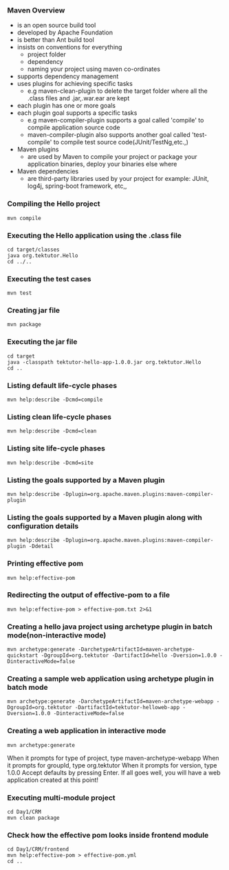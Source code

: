 ### Maven Overview
- is an open source build tool
- developed by Apache Foundation
- is better than Ant build tool
- insists on conventions for everything
    - project folder
    - dependency
    - naming your project using maven co-ordinates
 - supports dependency management
 - uses plugins for achieving specific tasks
     - e.g maven-clean-plugin to delete the target folder where all the .class files and .jar,.war.ear are kept
 - each plugin has one or more goals
 - each plugin goal supports a specific tasks
     - e.g maven-compiler-plugin supports a goal called 'compile' to compile application source code
     - maven-compiler-plugin also supports another goal called 'test-compile' to compile test source code(JUnit/TestNg,etc.,)
 - Maven plugins
     - are used by Maven to compile your project or package your application binaries, deploy your binaries else where
 - Maven dependencies
     - are third-party libraries used by your project
          for example: JUnit, log4j, spring-boot framework, etc,, 

### Compiling the Hello project
```
mvn compile
```

### Executing the Hello application using the .class file
```
cd target/classes
java org.tektutor.Hello
cd ../..
```

### Executing the test cases
```
mvn test
````

### Creating jar file 
```
mvn package
```

### Executing the jar file
```
cd target
java -classpath tektutor-hello-app-1.0.0.jar org.tektutor.Hello
cd ..
```

### Listing default life-cycle phases
```
mvn help:describe -Dcmd=compile
```

### Listing clean life-cycle phases
```
mvn help:describe -Dcmd=clean
```

### Listing site life-cycle phases
```
mvn help:describe -Dcmd=site
```

### Listing the goals supported by a Maven plugin
```
mvn help:describe -Dplugin=org.apache.maven.plugins:maven-compiler-plugin
```

### Listing the goals supported by a Maven plugin along with configuration details
```
mvn help:describe -Dplugin=org.apache.maven.plugins:maven-compiler-plugin -Ddetail
```

### Printing effective pom
```
mvn help:effective-pom
```

### Redirecting the output of effective-pom to a file
```
mvn help:effective-pom > effective-pom.txt 2>&1
```

### Creating a hello java project using archetype plugin in batch mode(non-interactive mode)
```
mvn archetype:generate -DarchetypeArtifactId=maven-archetype-quickstart -DgroupId=org.tektutor -DartifactId=hello -Dversion=1.0.0 -DinteractiveMode=false
```

### Creating a sample web application using archetype plugin in batch mode
```
mvn archetype:generate -DarchetypeArtifactId=maven-archetype-webapp -DgroupId=org.tektutor -DartifactId=tektutor-helloweb-app -Dversion=1.0.0 -DinteractiveMode=false
```

### Creating a web application in interactive mode
```
mvn archetype:generate
```
When it prompts for type of project, type maven-archetype-webapp
When it prompts for groupId, type org.tektutor
When it prompts for version, type 1.0.0
Accept defaults by pressing Enter. If all goes well, you will have a web application created at this point!

### Executing multi-module project
```
cd Day1/CRM
mvn clean package
```

### Check how the effective pom looks inside frontend module
```
cd Day1/CRM/frontend
mvn help:effective-pom > effective-pom.yml
cd ..
```
